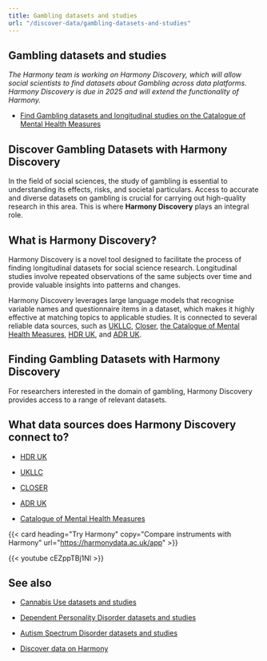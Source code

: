 ```yaml
---
title: Gambling datasets and studies
url: "/discover-data/gambling-datasets-and-studies"
---
```


## Gambling datasets and studies

*The Harmony team is working on Harmony Discovery, which will allow social scientists to find datasets about Gambling across data platforms. Harmony Discovery is due in 2025 and will extend the functionality of Harmony.*

* [Find Gambling datasets and longitudinal studies on the Catalogue of Mental Health Measures](https://www.cataloguementalhealth.ac.uk/?content=search&query=Topic:gambling)

## Discover Gambling Datasets with Harmony Discovery

In the field of social sciences, the study of gambling is essential to understanding its effects, risks, and societal particulars. Access to accurate and diverse datasets on gambling is crucial for carrying out high-quality research in this area. This is where **Harmony Discovery** plays an integral role. 

## What is Harmony Discovery?

Harmony Discovery is a novel tool designed to facilitate the process of finding longitudinal datasets for social science research. Longitudinal studies involve repeated observations of the same subjects over time and provide valuable insights into patterns and changes. 

Harmony Discovery leverages large language models that recognise variable names and questionnaire items in a dataset, which makes it highly effective at matching topics to applicable studies. It is connected to several reliable data sources, such as [UKLLC](https://explore.ukllc.ac.uk), [Closer](https://www.closer.ac.uk/), [the Catalogue of Mental Health Measures](https://www.cataloguementalhealth.ac.uk/), [HDR UK](https://www.hdruk.ac.uk/), and [ADR UK](https://www.adruk.org/).

## Finding Gambling Datasets with Harmony Discovery

For researchers interested in the domain of gambling, Harmony Discovery provides access to a range of relevant datasets. 

## What data sources does Harmony Discovery connect to?

* [HDR UK](https://www.healthdatagateway.org/)

* [UKLLC](https://explore.ukllc.ac.uk)

* [CLOSER](https://closer.ac.uk/)

* [ADR UK](https://www.adruk.org/data-access/data-catalogue/)

* [Catalogue of Mental Health Measures](https://www.cataloguementalhealth.ac.uk/)

{{< card heading="Try Harmony" copy="Compare instruments with Harmony" url="https://harmonydata.ac.uk/app" >}}

{{< youtube cEZppTBj1NI >}}


## See also

* [Cannabis Use datasets and studies](/discover-data/cannabis-use-datasets-and-studies)

* [Dependent Personality Disorder datasets and studies](/discover-data/dependent-personality-disorder-datasets-and-studies)

* [Autism Spectrum Disorder datasets and studies](/discover-data/autism-spectrum-disorder-datasets-and-studies)

* [Discover data on Harmony](/discover-data/)

